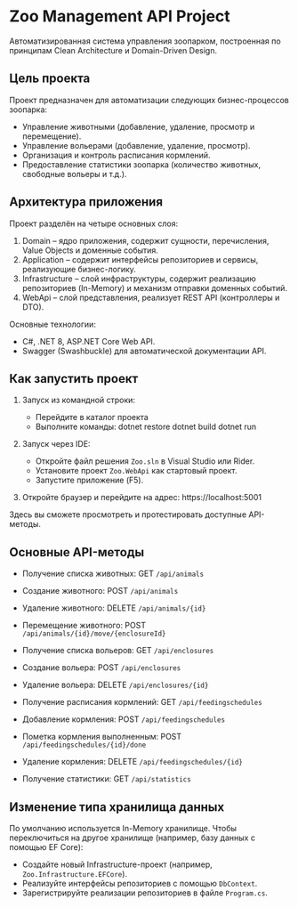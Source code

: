 Zoo Management API Project
==========================

Автоматизированная система управления зоопарком, построенная по принципам Clean Architecture и Domain-Driven Design.

Цель проекта
------------
Проект предназначен для автоматизации следующих бизнес-процессов зоопарка:

- Управление животными (добавление, удаление, просмотр и перемещение).
- Управление вольерами (добавление, удаление, просмотр).
- Организация и контроль расписания кормлений.
- Предоставление статистики зоопарка (количество животных, свободные вольеры и т.д.).

Архитектура приложения
----------------------
Проект разделён на четыре основных слоя:

1. Domain – ядро приложения, содержит сущности, перечисления, Value Objects и доменные события.
2. Application – содержит интерфейсы репозиториев и сервисы, реализующие бизнес-логику.
3. Infrastructure – слой инфраструктуры, содержит реализацию репозиториев (In-Memory) и механизм отправки доменных событий.
4. WebApi – слой представления, реализует REST API (контроллеры и DTO).

Основные технологии:
- C#, .NET 8, ASP.NET Core Web API.
- Swagger (Swashbuckle) для автоматической документации API.

Как запустить проект
--------------------

1. Запуск из командной строки:
   - Перейдите в каталог проекта
   - Выполните команды:
     dotnet restore
     dotnet build
     dotnet run

2. Запуск через IDE:
   - Откройте файл решения `Zoo.sln` в Visual Studio или Rider.
   - Установите проект `Zoo.WebApi` как стартовый проект.
   - Запустите приложение (F5).

3. Откройте браузер и перейдите на адрес:
   https://localhost:5001

Здесь вы сможете просмотреть и протестировать доступные API-методы.

Основные API-методы
-------------------
- Получение списка животных: GET `/api/animals`
- Создание животного: POST `/api/animals`
- Удаление животного: DELETE `/api/animals/{id}`
- Перемещение животного: POST `/api/animals/{id}/move/{enclosureId}`

- Получение списка вольеров: GET `/api/enclosures`
- Создание вольера: POST `/api/enclosures`
- Удаление вольера: DELETE `/api/enclosures/{id}`

- Получение расписания кормлений: GET `/api/feedingschedules`
- Добавление кормления: POST `/api/feedingschedules`
- Пометка кормления выполненным: POST `/api/feedingschedules/{id}/done`
- Удаление кормления: DELETE `/api/feedingschedules/{id}`

- Получение статистики: GET `/api/statistics`

Изменение типа хранилища данных
-------------------------------
По умолчанию используется In-Memory хранилище. Чтобы переключиться на другое хранилище (например, базу данных с помощью EF Core):

- Создайте новый Infrastructure-проект (например, `Zoo.Infrastructure.EFCore`).
- Реализуйте интерфейсы репозиториев с помощью `DbContext`.
- Зарегистрируйте реализации репозиториев в файле `Program.cs`.
